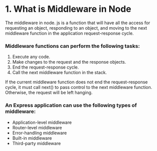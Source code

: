 <h1>1. What is Middleware in Node</h1>
The middleware in node. js is a function that will have all the access for requesting an object, responding to an object,
and moving to the next middleware function in the application request-response cycle.

<h3>Middleware functions can perform the following tasks:</h3>
<ol>
  <li>Execute any code.</li>
  <li>Make changes to the request and the response objects.</li>
  <li>End the request-response cycle.</li>
  <li>Call the next middleware function in the stack.</li>
</ol>

If the current middleware function does not end the request-response cycle, it must call next() to pass control to the next middleware function.
Otherwise, the request will be left hanging.

<h3>An Express application can use the following types of middleware:</h3>
<ul>
  <li>Application-level middleware</li>
  <li>Router-level middleware</li>
  <li>Error-handling middleware</li>
  <li>Built-in middleware</li>
  <li>Third-party middleware</li>
</ul>
